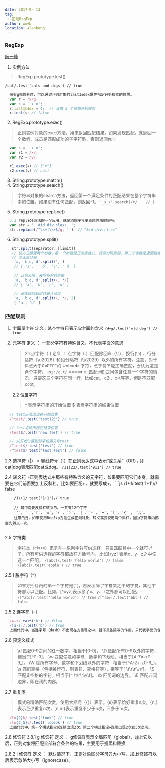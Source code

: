 ```yaml
---
date: 2017-9- 13
tag: 
 - 正则RegExp
author: xweb
location: Alanbang
---
```


### RegExp

[阮一峰]('http://javascript.ruanyifeng.com/stdlib/math.html')
1. 实例方法
> RegExp.prototype.test()

`/cat/.test('cats and dogs') // true `

```js
  带有g修饰符时，可以通过正则对象的lastIndex属性指定开始搜索的位置。
  var r = /x/g;
  var s = '_x_x';
  r.lastIndex = 4;  // 从第 5 个位置开始搜索
  r.test(s) // false
```
2. RegExp.prototype.exec()
> 正则实例对象的exec方法，用来返回匹配结果。如果发现匹配，就返回一个数组，成员是匹配成功的子字符串，否则返回null。
```js
  var s = '_x_x';
  var r1 = /x/;
  var r2 = /y/;

  r1.exec(s) // ["x"]
  r2.exec(s) // null
```
3. String.prototype.match()
4. String.prototype.search()
> 字符串对象的search方法，返回第一个满足条件的匹配结果在整个字符串中的位置。如果没有任何匹配，则返回-1。
`'_x_x'.search(/x/)   // 1`

5. String.prototype.replace()
```js
  5.1 replace方法的一个应用，就是消除字符串首尾两端的空格。
  var str = '  #id div.class  ';
  str.replace(/^\s+|\s+$/g, '')  // "#id div.class"

```
6. String.prototype.split()
```js
   str.split(separator, [limit])
   // 该方法接受两个参数，第一个参数是正则表达式，表示分隔规则，第二个参数是返回数组的最大成员数。
   // 非正则分隔
    'a,  b,c, d'.split(',')
    // [ 'a', '  b', 'c', ' d' ]

    // 正则分隔，去除多余的空格
    'a,  b,c, d'.split(/, */)
    // [ 'a', 'b', 'c', 'd' ]

    // 指定返回数组的最大成员
    'a,  b,c, d'.split(/, */, 2)
    [ 'a', 'b' ]
```



### 匹配规则

1. 字面量字符 定义 : 某个字符只表示它字面的含义
`/dog/.test('old dog') // true `

2. 元字符 定义 ： 一部分字符有特殊含义，不代表字面的意思
   >2.1  点字符（.)
   定义 ： 点字符（.）匹配除回车（\r）、换行(\n) 、行分隔符（\u2028）和段分隔符（\u2029）以外的所有字符。注意，对于码点大于0xFFFF的 Unicode 字符，点字符不能正确匹配，会认为这是两个字符。
   >eg : ` /c.t/ `  =====>  c.t匹配c和t之间包含任意一个字符的情况，只要这三个字符在同一行，比如cat、c2t、c-t等等，但是不匹配coot。

   2.2 位置字符
   > ^ 表示字符串的开始位置
   >$ 表示字符串的结束位置
  ```js
    // test必须出现在开始位置
    /^test/.test('test123') // true

    // test必须出现在结束位置
    /test$/.test('new test') // true

    // 从开始位置到结束位置只有test
    /^test$/.test('test') // true
    /^test$/.test('test test') // false
  ```

  2.3 选择符（|）
    > 竖线符号（|）在正则表达式中表示“或关系”（OR），即cat|dog表示匹配cat或dog。
    ` /11|22/.test('911') // true `

  2.4 转义符
      >正则表达式中那些有特殊含义的元字符，如果要匹配它们本身，就需要在它们前面要加上反斜杠。比如要匹配+，就要写成\+。
      ```js
         /1+1/.test('1+1')// false

        /1\+1/.test('1+1')// true

        // 其中需要反斜杠转义的，一共有12个字符
        '^', '.','[', '$', '(', ')', '|', '*', '+', '?', '{' , '\\'。
        注意的是，如果使用RegExp方法生成正则对象，转义需要使用两个斜杠，因为字符串内部会先转义一次。
      ```
  2.5 字符类
  > 字符类（class）表示有一系列字符可供选择，只要匹配其中一个就可以了。所有可供选择的字符都放在方括号内，比如[xyz] 表示x、y、z之中任选一个匹配。
  `/[abc]/.test('hello world') // false`
  `/[abc]/.test('apple') // true`

  2.5.1 脱字符（^）
  > 如果方括号内的第一个字符是[^]，则表示除了字符类之中的字符，其他字符都可以匹配。比如，[^xyz]表示除了x、y、z之外都可以匹配。
  `/[^abc]/.test('hello world') // true`
  `/[^abc]/.test('bbc') // false`

  2.5.2 连字符（-）
  ```js
    /a-z/.test('b') // false
    /[a-z]/.test('b') // true
    上面代码中，当连字号（dash）不出现在方括号之中，就不具备简写的作用，只代表字面的含义，所以不匹配字符b。只有当连字号用在方括号之中，才表示连续的字符序列。
  ```

2.6 预定义模式
> \d 匹配0-9之间的任一数字，相当于[0-9]。
> \D 匹配所有0-9以外的字符，相当于[^0-9]。
> \w 匹配任意的字母、数字和下划线，相当于[A-Za-z0-9_]。
> \W 除所有字母、数字和下划线以外的字符，相当于[^A-Za-z0-9_]。
> \s 匹配空格（包括换行符、制表符、空格符等），相等于[ \t\r\n\v\f]。
> \S 匹配非空格的字符，相当于[^ \t\r\n\v\f]。
> \b 匹配词的边界。
> \B 匹配非词边界，即在词的内部。

2.7 重复类
  >模式的精确匹配次数，使用大括号（{}）表示。{n}表示恰好重复n次，{n,}表示至少重复n次，{n,m}表示重复不少于n次，不多于m次。
  ```js
    /lo{2}k/.test('look') // true
    /lo{2,5}k/.test('looook') // true
    上面代码中，第一个模式指定o连续出现2次，第二个模式指定o连续出现2次到5次之间。
 ```

 2.8 修饰符 
    2.8.1  g 修饰符
    定义 ： g修饰符表示全局匹配（global），加上它以后，正则对象将匹配全部符合条件的结果，主要用于搜索和替换

   2.8.2 i 修饰符
   定义 ： 默认情况下，正则对象区分字母的大小写，加上i修饰符以后表示忽略大小写（ignorecase）。